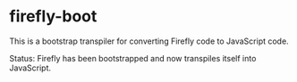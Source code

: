 # firefly-boot
This is a bootstrap transpiler for converting Firefly code to JavaScript code.

Status: Firefly has been bootstrapped and now transpiles itself into JavaScript.
